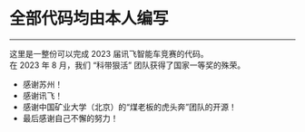 # 全部代码均由**本人**编写
---
这里是一整份可以完成 2023 届讯飞智能车竞赛的代码。</br>
在 2023 年 8 月，我们 “科带狠活” 团队获得了国家一等奖的殊荣。</br>

* 感谢苏州！</br>
* 感谢讯飞！</br>
* 感谢中国矿业大学（北京）的“煤老板的虎头奔”团队的开源！</br>
* 最后感谢自己不懈的努力！</br>
